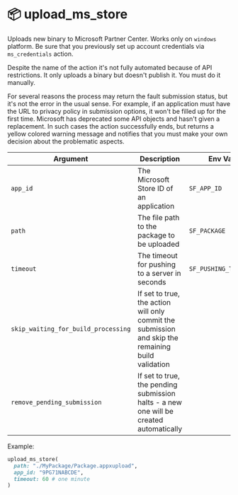 # 📦 upload_ms_store

Uploads new binary to Microsoft Partner Center. Works only on `windows` platform.
Be sure that you previously set up account credentials via `ms_credentials` action.

Despite the name of the action it's not fully automated because of API restrictions. It only uploads a binary but doesn't publish it.
You must do it manually.

For several reasons the process may return the fault submission status, but it's not the error in the usual sense.
For example, if an application must have the URL to privacy policy in submission options, it won't be filled up for 
the first time. Microsoft has deprecated some API objects and hasn't given a replacement. In such cases
the action successfully ends, but returns a yellow colored warning message and notifies that you must make your own decision about the
problematic aspects.  

| Argument                            | Description                                                                                        | Env Var              | Default |
|-------------------------------------|----------------------------------------------------------------------------------------------------|----------------------|--------:|
| `app_id`                            | The Microsoft Store ID of an application                                                           | `SF_APP_ID`          |         |
| `path`                              | The file path to the package to be uploaded                                                        | `SF_PACKAGE`         |         |
| `timeout`                           | The timeout for pushing to a server in seconds                                                     | `SF_PUSHING_TIMEOUT` |       0 |
| `skip_waiting_for_build_processing` | If set to true, the action will only commit the submission and skip the remaining build validation |                      |   false |
| `remove_pending_submission`         | If set to true, the pending submission halts - a new one will be created automatically             |                      |   false |

Example:

```ruby
upload_ms_store(
  path: "./MyPackage/Package.appxupload",
  app_id: "9PG71NABCDE",
  timeout: 60 # one minute
)
```